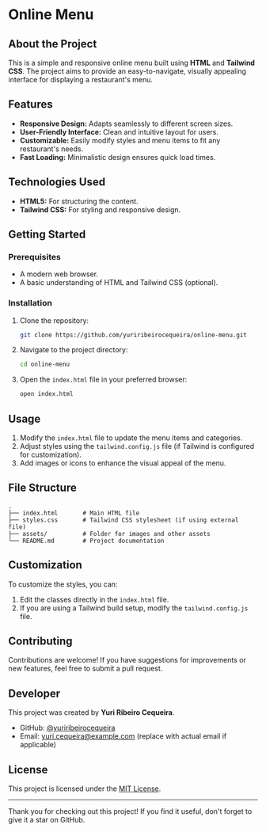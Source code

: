 # Online Menu

## About the Project
This is a simple and responsive online menu built using **HTML** and **Tailwind CSS**. The project aims to provide an easy-to-navigate, visually appealing interface for displaying a restaurant's menu.

## Features
- **Responsive Design:** Adapts seamlessly to different screen sizes.
- **User-Friendly Interface:** Clean and intuitive layout for users.
- **Customizable:** Easily modify styles and menu items to fit any restaurant's needs.
- **Fast Loading:** Minimalistic design ensures quick load times.

## Technologies Used
- **HTML5:** For structuring the content.
- **Tailwind CSS:** For styling and responsive design.

## Getting Started
### Prerequisites
- A modern web browser.
- A basic understanding of HTML and Tailwind CSS (optional).

### Installation
1. Clone the repository:
   ```bash
   git clone https://github.com/yuriribeirocequeira/online-menu.git
   ```

2. Navigate to the project directory:
   ```bash
   cd online-menu
   ```

3. Open the `index.html` file in your preferred browser:
   ```bash
   open index.html
   ```

## Usage
1. Modify the `index.html` file to update the menu items and categories.
2. Adjust styles using the `tailwind.config.js` file (if Tailwind is configured for customization).
3. Add images or icons to enhance the visual appeal of the menu.

## File Structure
```
.
├── index.html       # Main HTML file
├── styles.css       # Tailwind CSS stylesheet (if using external file)
├── assets/          # Folder for images and other assets
└── README.md        # Project documentation
```

## Customization
To customize the styles, you can:
1. Edit the classes directly in the `index.html` file.
2. If you are using a Tailwind build setup, modify the `tailwind.config.js` file.

## Contributing
Contributions are welcome! If you have suggestions for improvements or new features, feel free to submit a pull request.

## Developer
This project was created by **Yuri Ribeiro Cequeira**.

- GitHub: [@yuriribeirocequeira](https://github.com/yuriribeirocequeira)
- Email: yuri.cequeira@example.com (replace with actual email if applicable)

## License
This project is licensed under the [MIT License](LICENSE).

---

Thank you for checking out this project! If you find it useful, don't forget to give it a star on GitHub.
